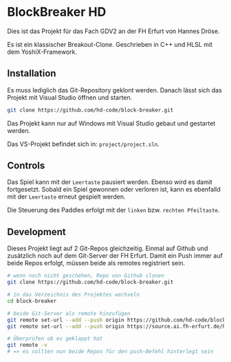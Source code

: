 # BlockBreaker HD

Dies ist das Projekt für das Fach GDV2 an der FH Erfurt von Hannes Dröse.

Es ist ein klassischer Breakout-Clone. Geschrieben in C++ und HLSL mit dem YoshiX-Framework.

## Installation

Es muss lediglich das Git-Repository geklont werden. Danach lässt sich das Projekt mit Visual Studio öffnen und starten.

```sh
git clone https://github.com/hd-code/block-breaker.git
```

Das Projekt kann nur auf Windows mit Visual Studio gebaut und gestartet werden.

Das VS-Projekt befindet sich in: `project/project.sln`.

## Controls

Das Spiel kann mit der `Leertaste` pausiert werden. Ebenso wird es damit fortgesetzt. Sobald ein Spiel gewonnen oder verloren ist, kann es ebenfalld mit der `Leertaste` erneut gespielt werden.

Die Steuerung des Paddles erfolgt mit der `linken` bzw. `rechten Pfeiltaste`.

## Development

Dieses Projekt liegt auf 2 Git-Repos gleichzeitig. Einmal auf Github und zusätzlich noch auf dem Git-Server der FH Erfurt. Damit ein Push immer auf beide Repos erfolgt, müssen beide als remotes registriert sein.

```sh
# wenn noch nicht geschehen, Repo von Github clonen
git clone https://github.com/hd-code/block-breaker.git

# in das Verzeichnis des Projektes wechseln
cd block-breaker

# beide Git-Server als remote hinzufügen
git remote set-url --add --push origin https://github.com/hd-code/block-breaker.git
git remote set-url --add --push origin https://source.ai.fh-erfurt.de/ha9384dr/block-breaker.git

# Überprüfen ob es geklappt hat
git remote -v
# => es sollten nun beide Repos für den push-Befehl hinterlegt sein
```